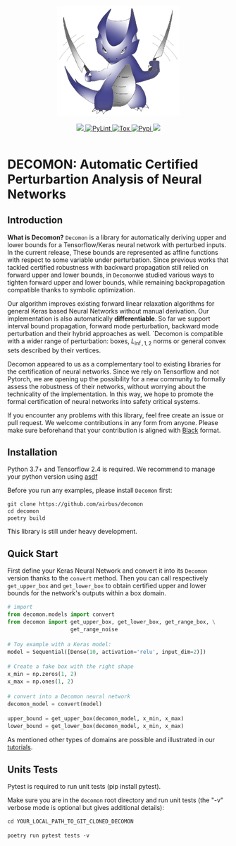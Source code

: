 <div align="center">
    <img src="docs/assets/banner.jpg" width="55%" alt="Decomon" align="center" />
</div>
<br>

<div align="center">
    <a href="#">
        <img src="https://img.shields.io/badge/Python-3.6, 3.7, 3.8-efefef">
    </a>
    <a href="https://github.com/mducoffe/Decomon/actions/workflows/python-lints.yml">
        <img alt="PyLint" src="https://github.com/mducoffe/Decomon/actions/workflows/python-lints.yml/badge.svg">
    </a>
    <a href="https://github.com/mducoffe/Decomon/actions/workflows/python-tests.yml">
        <img alt="Tox" src="https://github.com/mducoffe/Decomon/actions/workflows/python-tests.yml/badge.svg">
    </a>
     <a href="https://github.com/mducoffe/Decomon/actions/workflows/python-publish.yml">
        <img alt="Pypi" src="https://github.com/mducoffe/Decomon/actions/workflows/python-publish.yml/badge.svg">
    </a>
    <a href="#">
        <img src="https://img.shields.io/badge/License-MIT-efefef">
    </a>
</div>
<br>

# DECOMON: Automatic Certified Perturbartion Analysis of Neural Networks

## Introduction

**What is Decomon?** `Decomon` is a library for automatically deriving upper and lower bounds 
for a Tensorflow/Keras neural network
with perturbed inputs. In the current release, These bounds are represented as affine functions
with respect to some variable under perturbation.
Since previous works that tackled certified robustness with backward propagation still relied on forward
upper and lower bounds, in `Decomon`we studied various ways to tighten forward upper and
lower bounds, while remaining backpropagation compatible
 thanks to symbolic optimization.

Our algorithm improves existing forward linear relaxation algorithms for general
Keras based Neural Networks without manual derivation. Our implementation is also automatically
**differentiable**. So far we support interval bound propagation, forward mode perturbation, backward mode perturbation and their hybrid approaches as well. 
`Decomon is compatible with a wider range of perturbation:
boxes, $L_{\inf, 1, 2}$ norms or general convex sets described by their vertices.

Decomon appeared to us as a complementary tool to existing libraries for the certification of neural networks. 
Since we rely on Tensorflow and not Pytorch, we are opening up the possibility for a new community
to formally assess the robustness of their networks, without worrying about the technicality of
the implementation. In this way, we hope to promote the formal certification of neural networks 
into safety critical systems.


If you encounter any problems with this library, feel free create an issue or pull request. We
welcome contributions in any form from anyone. Please make sure beforehand that your contribution
is aligned with [Black](https://github.com/psf/black) format.

## Installation

Python 3.7+ and Tensorflow 2.4 is required. We recommend to manage your python version using 
[asdf](https://asdf-vm.com/#/core-manage-asdf)

Before you run any examples, please install `Decomon` first:

```
git clone https://github.com/airbus/decomon
cd decomon
poetry build
```

This library is still under heavy development.

## Quick Start

First define your Keras Neural Network and convert it into its `Decomon` version
thanks to the `convert` method. Then you can call respectively `get_upper_box`
and `get_lower_box` to obtain certified upper and lower bounds for the network's outputs
within a box domain. 

````python
# import
from decomon.models import convert
from decomon import get_upper_box, get_lower_box, get_range_box, \
                    get_range_noise

# Toy example with a Keras model:
model = Sequential([Dense(10, activation='relu', input_dim=2)])

# Create a fake box with the right shape
x_min = np.zeros(1, 2)
x_max = np.ones(1, 2)

# convert into a Decomon neural network
decomon_model = convert(model)

upper_bound = get_upper_box(decomon_model, x_min, x_max)
lower_bound = get_lower_box(decomon_model, x_min, x_max)
````

As mentioned other types of domains are possible and illustrated 
in our [tutorials](tutorials).

## Units Tests

Pytest is required to run unit tests (pip install pytest).

Make sure you are in the `decomon` root directory and run unit tests (the "-v" verbose mode is optional but gives additional details):

```
cd YOUR_LOCAL_PATH_TO_GIT_CLONED_DECOMON

poetry run pytest tests -v
```
